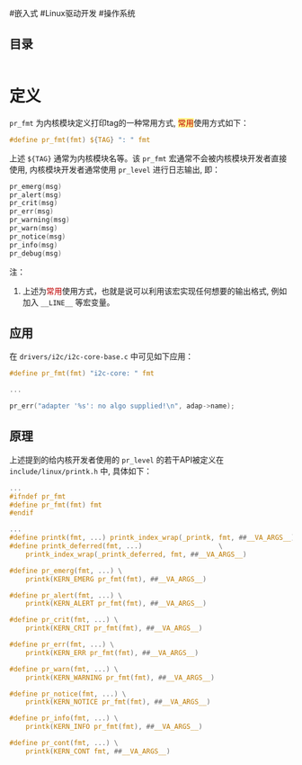 #嵌入式 #Linux驱动开发 #操作系统 

## 目录

```toc

```

# 定义

`pr_fmt` 为内核模块定义打印tag的一种常用方式, <span style="background:#fff88f"><font color="#c00000">常用</font></span>使用方式如下：

```C
#define pr_fmt(fmt) ${TAG} ": " fmt
```

上述 `${TAG}` 通常为内核模块名等。该 `pr_fmt` 宏通常不会被内核模块开发者直接使用, 内核模块开发者通常使用 `pr_level` 进行日志输出, 即：

```C
pr_emerg(msg)
pr_alert(msg)
pr_crit(msg)
pr_err(msg)
pr_warning(msg)
pr_warn(msg)
pr_notice(msg)
pr_info(msg)
pr_debug(msg)
```

注：
1. 上述为<font color="#c00000">常用</font>使用方式，也就是说可以利用该宏实现任何想要的输出格式, 例如加入 `__LINE__` 等宏变量。

## 应用

在 `drivers/i2c/i2c-core-base.c` 中可见如下应用：

```C
#define pr_fmt(fmt) "i2c-core: " fmt

...

pr_err("adapter '%s': no algo supplied!\n", adap->name);
```

## 原理

上述提到的给内核开发者使用的 `pr_level` 的若干API被定义在 `include/linux/printk.h` 中, 具体如下：

```C
...
#ifndef pr_fmt
#define pr_fmt(fmt) fmt
#endif

...
#define printk(fmt, ...) printk_index_wrap(_printk, fmt, ##__VA_ARGS__)
#define printk_deferred(fmt, ...)					\
	printk_index_wrap(_printk_deferred, fmt, ##__VA_ARGS__)

#define pr_emerg(fmt, ...) \
	printk(KERN_EMERG pr_fmt(fmt), ##__VA_ARGS__)

#define pr_alert(fmt, ...) \
	printk(KERN_ALERT pr_fmt(fmt), ##__VA_ARGS__)

#define pr_crit(fmt, ...) \
	printk(KERN_CRIT pr_fmt(fmt), ##__VA_ARGS__)

#define pr_err(fmt, ...) \
	printk(KERN_ERR pr_fmt(fmt), ##__VA_ARGS__)

#define pr_warn(fmt, ...) \
	printk(KERN_WARNING pr_fmt(fmt), ##__VA_ARGS__)

#define pr_notice(fmt, ...) \
	printk(KERN_NOTICE pr_fmt(fmt), ##__VA_ARGS__)

#define pr_info(fmt, ...) \
	printk(KERN_INFO pr_fmt(fmt), ##__VA_ARGS__)

#define pr_cont(fmt, ...) \
	printk(KERN_CONT fmt, ##__VA_ARGS__)
```

